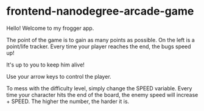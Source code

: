 frontend-nanodegree-arcade-game
===============================

Hello! Welcome to my frogger app.

The point of the game is to gain as many points as possible. On the left is a point/life tracker. Every time your player reaches the end, the bugs speed up!

It's up to you to keep him alive!

Use your arrow keys to control the player.

To mess with the difficulty level, simply change the SPEED variable. Every time your
character hits the end of the board, the enemy speed will increase + SPEED. The higher
the number, the harder it is.

